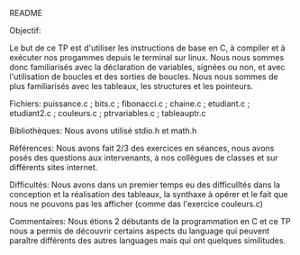 README

Objectif: 

Le but de ce TP est d'utiliser les instructions de base en C,
à compiler et à exécuter nos progammes depuis le terminal sur linux.
Nous nous sommes donc familiarisés avec la déclaration de variables,
signées ou non, et avec l'utilisation de boucles et des sorties de boucles.
Nous nous sommes de plus familiarisés avec les tableaux, les structures et les pointeurs.



Fichiers: puissance.c ; bits.c ; fibonacci.c ; chaine.c ; etudiant.c ; etudiant2.c ; couleurs.c ; ptrvariables.c ; tableauptr.c 

Bibliothèques: Nous avons utilisé stdio.h et math.h

Références: Nous avons fait 2/3 des exercices en séances, nous avons posés des questions aux intervenants, à nos collègues de classes et sur différents sites internet.

Difficultés: Nous avons dans un premier temps eu des difficulltés dans la conception et la réalisation des tableaux, la synthaxe à opérer et le fait que nous ne pouvons pas les afficher (comme das l'exercice couleurs.c)



Commentaires: Nous étions 2 débutants de la programmation en C et ce TP nous a permis
de découvrir certains aspects du language qui peuvent paraître différents des autres languages mais qui ont quelques similitudes.
